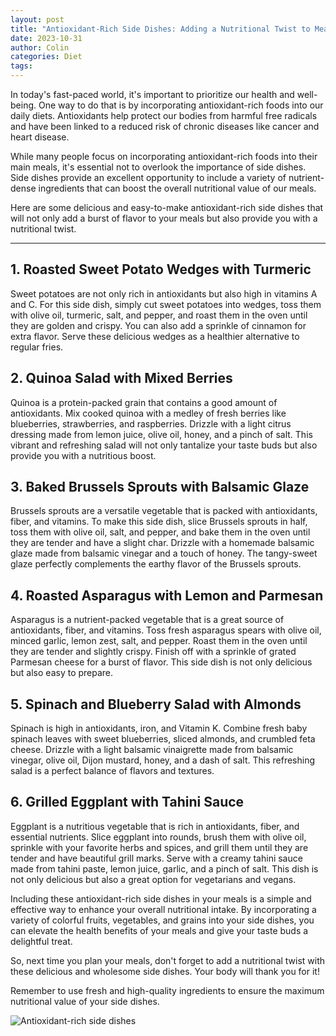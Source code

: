 ```yaml
---
layout: post
title: "Antioxidant-Rich Side Dishes: Adding a Nutritional Twist to Meals"
date: 2023-10-31
author: Colin
categories: Diet
tags: 
---
```


In today's fast-paced world, it's important to prioritize our health and well-being. One way to do that is by incorporating antioxidant-rich foods into our daily diets. Antioxidants help protect our bodies from harmful free radicals and have been linked to a reduced risk of chronic diseases like cancer and heart disease.

While many people focus on incorporating antioxidant-rich foods into their main meals, it's essential not to overlook the importance of side dishes. Side dishes provide an excellent opportunity to include a variety of nutrient-dense ingredients that can boost the overall nutritional value of our meals.

Here are some delicious and easy-to-make antioxidant-rich side dishes that will not only add a burst of flavor to your meals but also provide you with a nutritional twist.

***
## 1. Roasted Sweet Potato Wedges with Turmeric

Sweet potatoes are not only rich in antioxidants but also high in vitamins A and C. For this side dish, simply cut sweet potatoes into wedges, toss them with olive oil, turmeric, salt, and pepper, and roast them in the oven until they are golden and crispy. You can also add a sprinkle of cinnamon for extra flavor. Serve these delicious wedges as a healthier alternative to regular fries.

## 2. Quinoa Salad with Mixed Berries

Quinoa is a protein-packed grain that contains a good amount of antioxidants. Mix cooked quinoa with a medley of fresh berries like blueberries, strawberries, and raspberries. Drizzle with a light citrus dressing made from lemon juice, olive oil, honey, and a pinch of salt. This vibrant and refreshing salad will not only tantalize your taste buds but also provide you with a nutritious boost.

## 3. Baked Brussels Sprouts with Balsamic Glaze

Brussels sprouts are a versatile vegetable that is packed with antioxidants, fiber, and vitamins. To make this side dish, slice Brussels sprouts in half, toss them with olive oil, salt, and pepper, and bake them in the oven until they are tender and have a slight char. Drizzle with a homemade balsamic glaze made from balsamic vinegar and a touch of honey. The tangy-sweet glaze perfectly complements the earthy flavor of the Brussels sprouts.

## 4. Roasted Asparagus with Lemon and Parmesan

Asparagus is a nutrient-packed vegetable that is a great source of antioxidants, fiber, and vitamins. Toss fresh asparagus spears with olive oil, minced garlic, lemon zest, salt, and pepper. Roast them in the oven until they are tender and slightly crispy. Finish off with a sprinkle of grated Parmesan cheese for a burst of flavor. This side dish is not only delicious but also easy to prepare.

## 5. Spinach and Blueberry Salad with Almonds

Spinach is high in antioxidants, iron, and Vitamin K. Combine fresh baby spinach leaves with sweet blueberries, sliced almonds, and crumbled feta cheese. Drizzle with a light balsamic vinaigrette made from balsamic vinegar, olive oil, Dijon mustard, honey, and a dash of salt. This refreshing salad is a perfect balance of flavors and textures.

## 6. Grilled Eggplant with Tahini Sauce

Eggplant is a nutritious vegetable that is rich in antioxidants, fiber, and essential nutrients. Slice eggplant into rounds, brush them with olive oil, sprinkle with your favorite herbs and spices, and grill them until they are tender and have beautiful grill marks. Serve with a creamy tahini sauce made from tahini paste, lemon juice, garlic, and a pinch of salt. This dish is not only delicious but also a great option for vegetarians and vegans.

Including these antioxidant-rich side dishes in your meals is a simple and effective way to enhance your overall nutritional intake. By incorporating a variety of colorful fruits, vegetables, and grains into your side dishes, you can elevate the health benefits of your meals and give your taste buds a delightful treat.

So, next time you plan your meals, don't forget to add a nutritional twist with these delicious and wholesome side dishes. Your body will thank you for it!

Remember to use fresh and high-quality ingredients to ensure the maximum nutritional value of your side dishes.

![Antioxidant-rich side dishes](https://source.unsplash.com/1600x900/?healthy,dishes)